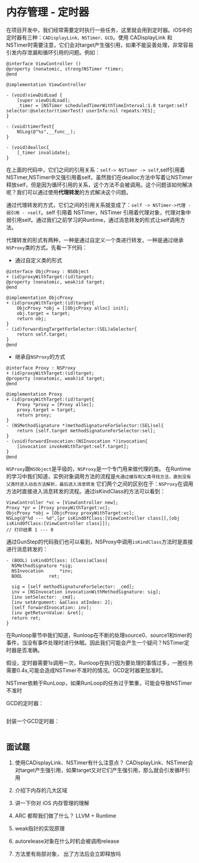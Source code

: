 # 内存管理 - 定时器
在项目开发中，我们经常需要定时执行一些任务，这里就会用到定时器。iOS中的定时器有三种：`CADisplayLink、NSTimer、GCD`。使用 CADisplayLink 和 NSTimer时需要注意，它们会对target产生强引用，如果不能妥善处理，非常容易引发内存泄漏和循环引用的问题。例如：
```objc
@interface ViewController ()
@property (nonatomic, strong)NSTimer *timer;
@end

@implementation ViewController

- (void)viewDidLoad {
    [super viewDidLoad];
    _timer = [NSTimer scheduledTimerWithTimeInterval:1.0 target:self selector:@selector(timerTest) userInfo:nil repeats:YES];
}

- (void)timerTest{
    NSLog(@"%s",__func__);
}

- (void)dealloc{
    [_timer invalidate];
}
```
在上面的代码中，它们之间的引用关系：`self-> NSTimer -> self`,self引用着NSTimer,NSTimer中又强引用着self。虽然我们在dealloc方法中写着让NSTimer释放self，但是因为循环引用的关系，这个方法不会被调用。这个问题该如何解决呢？我们可以通过使用**代理转发**的方式解决这个问题。

通过代理转发的方式，它们之间的引用关系就变成了：`self -> NSTimer->代理 - 弱引用 - >self`。self 引用着 NSTimer，NSTimer 引用着代理对象，代理对象中弱引用self。通过我们之前学习的Runtime，通过消息转发的形式让self调用方法。

代理转发的形式有两种，一种是通过自定义一个类进行转发，一种是通过继承`NSProxy`类的方式。先看一下代码：

* 通过自定义类的形式

```objc
@interface ObjcProxy : NSObject
+ (id)proxyWithTarget:(id)target;
@property (nonatomic, weak)id target;
@end

@implementation ObjcProxy
+ (id)proxyWithTarget:(id)target{
    ObjcProxy *obj = [[ObjcProxy alloc] init];
    obj.target = target;
    return obj;
}
- (id)forwardingTargetForSelector:(SEL)aSelector{
    return self.target;
}
@end
```

* 继承自`NSProxy`的方式

```objc
@interface Proxy : NSProxy
+ (id)proxyWithTarget:(id)target;
@property (nonatomic, weak)id target;
@end

@implementation Proxy
+ (id)proxyWithTarget:(id)target{
    Proxy *proxy = [Proxy alloc];
    proxy.target = target;
    return proxy;
}
- (NSMethodSignature *)methodSignatureForSelector:(SEL)sel{
    return [self.target methodSignatureForSelector:sel];
}
- (void)forwardInvocation:(NSInvocation *)invocation{
    [invocation invokeWithTarget:self.target];
}
@end
```

`NSProxy`跟`NSObject`是平级的，`NSProxy`是一个专门用来做代理的类。
在Runtime的学习中我们知道，实例对象调用方法的流程是`先通过缓存和父类寻找方法，直到没有父类时进入动态方法解析，最后进入消息转发`
它们两个之间的区别在于：`NSProxy`在调用方法时直接进入消息转发的流程。通过isKindClass的方法可以看到：

```objc
ViewController *vc = [ViewController new];
Proxy *pr = [Proxy proxyWithTarget:vc];
ObjcProxy *obj = [ObjcProxy proxyWithTarget:vc];
NSLog(@"%d --- %d",[pr isKindOfClass:[ViewController class]],[obj isKindOfClass:[ViewController class]]);
// 打印结果 1 --- 0
```

通过GunStep的代码我们也可以看到，NSProxy中调用`isKindClass`方法时是直接进行消息转发的：
```objc
- (BOOL) isKindOfClass: (Class)aClass{
  NSMethodSignature	*sig;
  NSInvocation		*inv;
  BOOL			ret;

  sig = [self methodSignatureForSelector: _cmd];
  inv = [NSInvocation invocationWithMethodSignature: sig];
  [inv setSelector: _cmd];
  [inv setArgument: &aClass atIndex: 2];
  [self forwardInvocation: inv];
  [inv getReturnValue: &ret];
  return ret;
}
```

在Runloop章节中我们知道，Runloop在不断的处理source0、source1和timer的事件，当没有事件处理时进行休眠。因此我们可能会产生一个疑问？NSTimer定时器是否准确。

假设，定时器需要1s调用一次，Runloop在执行因为要处理的事情过多，一圈任务需要0.4s,可能会造成NSTimer不准时的情况。GCD定时器更加准时。

NSTimer依赖于RunLoop，如果RunLoop的任务过于繁重，可能会导致NSTimer不准时

GCD的定时器：
```objc

```

封装一个GCD定时器：
```objc
```


## 面试题
1. 使用CADisplayLink、NSTimer有什么注意点？
CADisplayLink、NSTimer会对target产生强引用，如果target又对它们产生强引用，那么就会引发循环引用

2. 介绍下内存的几大区域

3. 讲一下你对 iOS 内存管理的理解

4. ARC 都帮我们做了什么？
LLVM + Runtime

5. weak指针的实现原理

6. autorelease对象在什么时机会被调用release

7. 方法里有局部对象， 出了方法后会立即释放吗